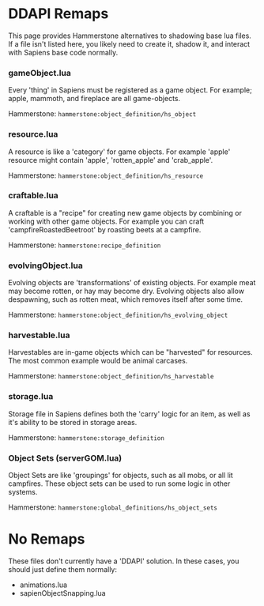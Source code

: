 # DDAPI Remaps

This page provides Hammerstone alternatives to shadowing base lua files. If a file isn't listed here, you likely need to 
create it, shadow it, and interact with Sapiens base code normally.

### gameObject.lua

Every 'thing' in Sapiens must be registered as a game object. For example; apple, mammoth, and fireplace are all game-objects.

Hammerstone: `hammerstone:object_definition/hs_object`

### resource.lua

A resource is like a 'category' for game objects. For example 'apple' resource might contain 'apple', 'rotten_apple' and 'crab_apple'.

Hammerstone: `hammerstone:object_definition/hs_resource`

### craftable.lua

A craftable is a "recipe" for creating new game objects by combining or working with other game objects. For example you can craft 'campfireRoastedBeetroot'
by roasting beets at a campfire.

Hammerstone: `hammerstone:recipe_definition`

### evolvingObject.lua

Evolving objects are 'transformations' of existing objects. For example meat may become rotten, or hay may become dry. Evolving objects also allow despawning, such
as rotten meat, which removes itself after some time.

Hammerstone: `hammerstone:object_definition/hs_evolving_object`

### harvestable.lua

Harvestables are in-game objects which can be "harvested" for resources. The most common example would be animal carcases. 

Hammerstone: `hammerstone:object_definition/hs_harvestable`

### storage.lua

Storage file in Sapiens defines both the 'carry' logic for an item, as well as it's ability to be stored in storage areas.

Hammerstone: `hammerstone:storage_definition`

### Object Sets (serverGOM.lua)

Object Sets are like 'groupings' for objects, such as all mobs, or all lit campfires. These object sets can be used to run some logic in other systems.

Hammerstone: `hammerstone:global_definitions/hs_object_sets`

# No Remaps

These files don't currently have a 'DDAPI' solution. In these cases, you should just define them normally:
 - animations.lua
 - sapienObjectSnapping.lua
